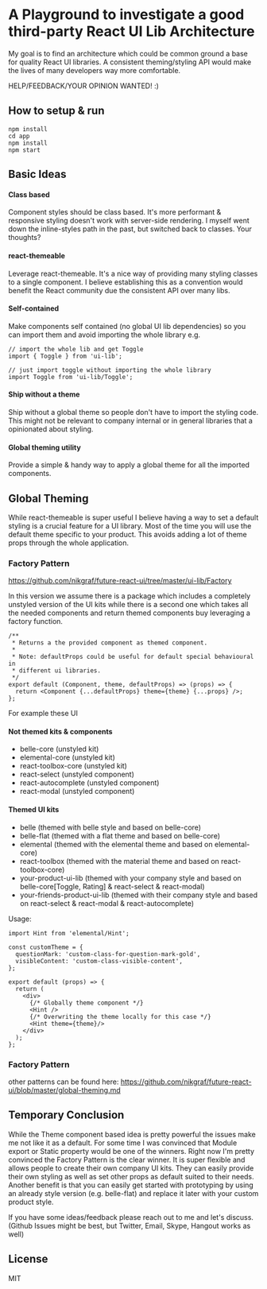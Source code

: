 # A Playground to investigate a good third-party React UI Lib Architecture

My goal is to find an architecture which could be common ground a base for quality React UI libraries. A consistent theming/styling API would make the lives of many developers way more comfortable.

HELP/FEEDBACK/YOUR OPINION WANTED! :)

## How to setup & run

```
npm install
cd app
npm install
npm start
```

## Basic Ideas

#### Class based

Component styles should be class based. It's more performant & responsive styling doesn't work with server-side rendering. I myself went down the inline-styles path in the past, but switched back to classes. Your thoughts?

#### react-themeable

Leverage react-themeable. It's a nice way of providing many styling classes to a single component.
I believe establishing this as a convention would benefit the React community due the consistent API over many libs.

#### Self-contained

Make components self contained (no global UI lib dependencies) so you can import them and avoid importing the whole library e.g.

```
// import the whole lib and get Toggle
import { Toggle } from 'ui-lib';

// just import toggle without importing the whole library
import Toggle from 'ui-lib/Toggle';
```

#### Ship without a theme

Ship without a global theme so people don't have to import the styling code. This might not be relevant to company internal or in general libraries that a opinionated about styling.

#### Global theming utility

Provide a simple & handy way to apply a global theme for all the imported components.

## Global Theming

While react-themeable is super useful I believe having a way to set a default styling is a crucial feature for a UI library. Most of the time you will use the default theme specific to your product. This avoids adding a lot of theme props through the whole application.

### Factory Pattern

https://github.com/nikgraf/future-react-ui/tree/master/ui-lib/Factory

In this version we assume there is a package which includes a completely unstyled version of the UI kits while there is a second one which takes all the needed components and return themed components buy leveraging a factory function.

```
/**
 * Returns a the provided component as themed component.
 *
 * Note: defaultProps could be useful for default special behavioural in
 * different ui libraries.
 */
export default (Component, theme, defaultProps) => (props) => {
  return <Component {...defaultProps} theme={theme} {...props} />;
};
```

For example these UI

#### Not themed kits & components

- belle-core (unstyled kit)
- elemental-core (unstyled kit)
- react-toolbox-core (unstyled kit)
- react-select (unstyled component)
- react-autocomplete (unstyled component)
- react-modal (unstyled component)

#### Themed UI kits

- belle (themed with belle style and based on belle-core)
- belle-flat (themed with a flat theme and based on belle-core)
- elemental (themed with the elemental theme and based on elemental-core)
- react-toolbox (themed with the material theme and based on react-toolbox-core)
- your-product-ui-lib (themed with your company style and based on belle-core[Toggle, Rating] & react-select & react-modal)
- your-friends-product-ui-lib (themed with their company style and based on react-select & react-modal & react-autocomplete)

Usage:
```
import Hint from 'elemental/Hint';

const customTheme = {
  questionMark: 'custom-class-for-question-mark-gold',
  visibleContent: 'custom-class-visible-content',
};

export default (props) => {
  return (
    <div>
      {/* Globally theme component */}
      <Hint />
      {/* Overwriting the theme locally for this case */}
      <Hint theme={theme}/>
    </div>
  );
};
```

### Factory Pattern

other patterns can be found here: https://github.com/nikgraf/future-react-ui/blob/master/global-theming.md

## Temporary Conclusion

While the Theme component based idea is pretty powerful the issues make me not like it as a default. For some time I was convinced that Module export or Static property would be one of the winners. Right now I'm pretty convinced the Factory Pattern is the clear winner. It is super flexible and allows people to create their own company UI kits. They can easily provide their own styling as well as set other props as default suited to their needs. Another benefit is that you can easily get started with prototyping by using an already style version (e.g. belle-flat) and replace it later with your custom product style.

If you have some ideas/feedback please reach out to me and let's discuss. (Github Issues might be best, but Twitter, Email, Skype, Hangout works as well)

## License

MIT

